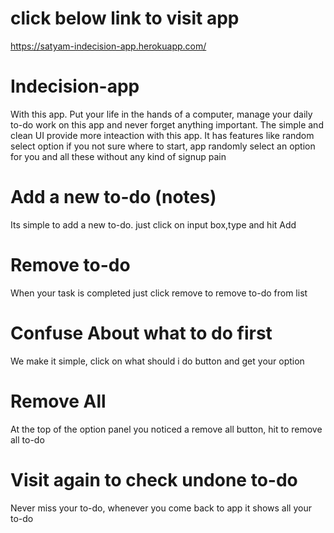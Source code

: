 # click below link to visit app 
https://satyam-indecision-app.herokuapp.com/

# Indecision-app
With this app. Put your life in the hands of a computer, manage your daily to-do work on this app and never forget anything important.
The simple and clean UI provide more inteaction with this app. It has features like random select option if you not sure where 
to start, app randomly select an option for you and all these without any kind of signup pain

# Add a new to-do (notes)
Its simple to add a new to-do. just click on input box,type and hit Add

# Remove to-do
When your task is completed just click remove to remove to-do from list

# Confuse About what to do first
We make it simple, click on what should i do button and get your option

# Remove All
At the top of the option panel you noticed a remove all button, hit to remove all to-do 

# Visit again to check undone to-do
Never miss your to-do, whenever you come back to app it shows all your to-do  
